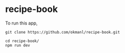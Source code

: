 # recipe-book
To run this app,

    git clone https://github.com/okmanl/recipe-book.git
    
    cd recipe-book/
    npm run dev
